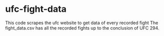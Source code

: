 # ufc-fight-data
This code scrapes the ufc website to get data of every recorded fight
The fight_data.csv has all the recorded fights up to the conclusion of UFC 294. 
